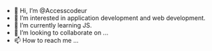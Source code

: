 - 👋 Hi, I’m @Accesscodeur
- 👀 I’m interested in application development and web development.
- 🌱 I’m currently learning JS.
- 💞️ I’m looking to collaborate on ...
- 📫 How to reach me ...

<!---
Accesscodeur/Accesscodeur is a ✨ special ✨ repository because its `README.md` (this file) appears on your GitHub profile.
You can click the Preview link to take a look at your changes.
--->

